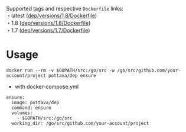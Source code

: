 Supported tags and respective `Dockerfile` links:  
・latest ([dep/versions/1.8/Dockerfile](https://github.com/pottava/docker-golang-tools/blob/master/dep/versions/1.8/Dockerfile))  
・1.8 ([dep/versions/1.8/Dockerfile](https://github.com/pottava/docker-golang-tools/blob/master/dep/versions/1.8/Dockerfile))  
・1.7 ([dep/versions/1.7/Dockerfile](https://github.com/pottava/docker-golang-tools/blob/master/dep/versions/1.7/Dockerfile))  

# Usage

```
docker run --rm -v $GOPATH/src:/go/src -w /go/src/github.com/your-account/project pottava/dep ensure
```

* with docker-compose.yml

```
ensure:
  image: pottava/dep
  command: ensure
  volumes:
    - $GOPATH/src:/go/src
  working_dir: /go/src/github.com/your-account/project
```
